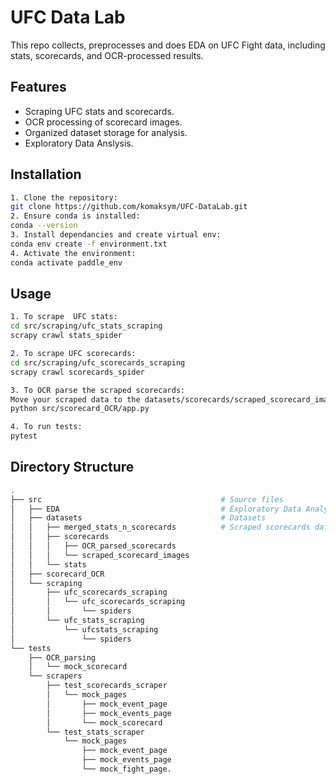# UFC Data Lab

This repo collects, preprocesses and does EDA on UFC Fight data, including stats, scorecards, and OCR-processed results.

## Features
- Scraping UFC stats and scorecards.
- OCR processing of scorecard images.
- Organized dataset storage for analysis.
- Exploratory Data Anslysis.

## Installation
```bash
1. Clone the repository:
git clone https://github.com/komaksym/UFC-DataLab.git
2. Ensure conda is installed:
conda --version
3. Install dependancies and create virtual env:
conda env create -f environment.txt
4. Activate the environment:
conda activate paddle_env
```

## Usage
```bash
1. To scrape  UFC stats:
cd src/scraping/ufc_stats_scraping
scrapy crawl stats_spider

2. To scrape UFC scorecards:
cd src/scraping/ufc_scorecards_scraping
scrapy crawl scorecards_spider

3. To OCR parse the scraped scorecards:
Move your scraped data to the datasets/scorecards/scraped_scorecard_images/new_version_scorecards/
python src/scorecard_OCR/app.py

4. To run tests:
pytest
```

## Directory Structure
```bash 
. 
├── src                                        # Source files
│   ├── EDA                                    # Exploratory Data Analysis
│   ├── datasets                               # Datasets
│   │   ├── merged_stats_n_scorecards          # Scraped scorecards data
│   │   ├── scorecards                           
│   │   │   ├── OCR_parsed_scorecards
│   │   │   └── scraped_scorecard_images
│   │   └── stats
│   ├── scorecard_OCR
│   └── scraping
│       ├── ufc_scorecards_scraping
│       │   └── ufc_scorecards_scraping
│       │       └── spiders
│       └── ufc_stats_scraping
│           └── ufcstats_scraping
│               └── spiders
└── tests
    ├── OCR_parsing
    │   └── mock_scorecard
    └── scrapers
        ├── test_scorecards_scraper
        │   └── mock_pages
        │       ├── mock_event_page
        │       ├── mock_events_page
        │       └── mock_scorecard
        └── test_stats_scraper
            └── mock_pages
                ├── mock_event_page
                ├── mock_events_page
                └── mock_fight_page.
```

